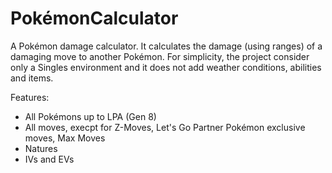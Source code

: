 # PokémonCalculator

A Pokémon damage calculator. It calculates the damage (using ranges) of a damaging move to another Pokémon.
For simplicity, the project consider only a Singles environment and it does not add weather conditions, abilities and items.

Features:
- All Pokémons up to LPA (Gen 8)
- All moves, execpt for Z-Moves, Let's Go Partner Pokémon exclusive moves, Max Moves
- Natures
- IVs and EVs
